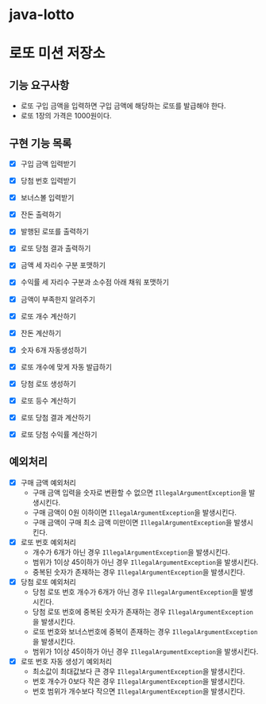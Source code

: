 # java-lotto
# 로또 미션 저장소
## 기능 요구사항
- 로또 구입 금액을 입력하면 구입 금액에 해당하는 로또를 발급해야 한다.
- 로또 1장의 가격은 1000원이다.

## 구현 기능 목록
- [x] 구입 금액 입력받기
- [x] 당첨 번호 입력받기
- [x] 보너스볼 입력받기
- [x] 잔돈 출력하기
- [x] 발행된 로또를 출력하기
- [x] 로또 당첨 결과 출력하기
- [x] 금액 세 자리수 구분 포맷하기
- [x] 수익률 세 자리수 구분과 소수점 아래 채워 포맷하기

- [x] 금액이 부족한지 알려주기
- [x] 로또 개수 계산하기
- [x] 잔돈 계산하기
- [x] 숫자 6개 자동생성하기 
- [x] 로또 개수에 맞게 자동 발급하기
- [x] 당첨 로또 생성하기
- [x] 로또 등수 계산하기
- [x] 로또 당첨 결과 계산하기
- [x] 로또 당첨 수익률 계산하기

## 예외처리
- [x] 구매 금액 예외처리
  - 구매 금액 입력을 숫자로 변환할 수 없으면 `IllegalArgumentException`을 발생시킨다. 
  - 구매 금액이 0원 이하이면 `IllegalArgumentException`을 발생시킨다. 
  - 구매 금액이 구매 최소 금액 미만이면 `IllegalArgumentException`을 발생시킨다. 
- [x] 로또 번호 예외처리
  - 개수가 6개가 아닌 경우 `IllegalArgumentException`을 발생시킨다.
  - 범위가 1이상 45이하가 아닌 경우 `IllegalArgumentException`을 발생시킨다.
  - 중복된 숫자가 존재하는 경우 `IllegalArgumentException`을 발생시킨다.
- [x] 당첨 로또 예외처리
  - 당첨 로또 번호 개수가 6개가 아닌 경우 `IllegalArgumentException`을 발생시킨다.
  - 당첨 로또 번호에 중복된 숫자가 존재하는 경우 `IllegalArgumentException`을 발생시킨다.
  - 로또 번호와 보너스번호에 중복이 존재하는 경우 `IllegalArgumentException`을 발생시킨다.
  - 범위가 1이상 45이하가 아닌 경우 `IllegalArgumentException`을 발생시킨다.
- [x] 로또 번호 자동 생성기 예외처리
  - 최소값이 최대값보다 큰 경우 `IllegalArgumentException`을 발생시킨다.
  - 번호 개수가 0보다 작은 경우 `IllegalArgumentException`을 발생시킨다.
  - 번호 범위가 개수보다 작으면 `IllegalArgumentException`을 발생시킨다.
